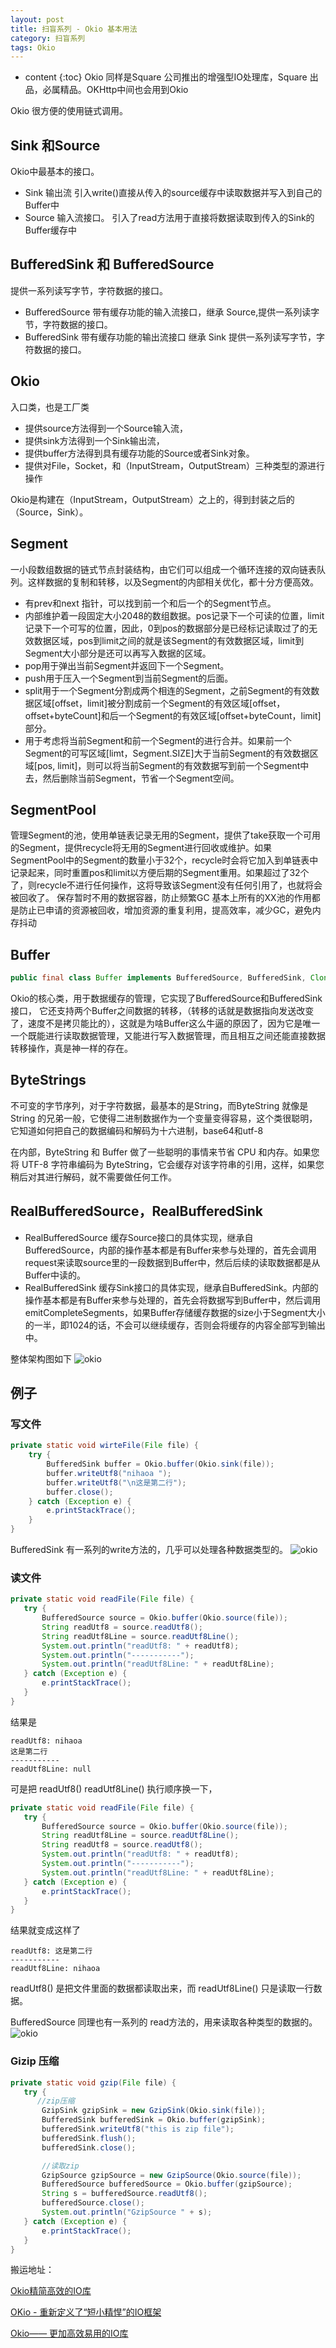 ```yaml
---
layout: post
title: 扫盲系列 - Okio 基本用法
category: 扫盲系列
tags: Okio  
---
```


* content
{:toc}
Okio  同样是Square 公司推出的增强型IO处理库，Square 出品，必属精品。OKHttp中间也会用到Okio

Okio 很方便的使用链式调用。

## Sink 和Source
Okio中最基本的接口。
* Sink   输出流  引入write()直接从传入的source缓存中读取数据并写入到自己的Buffer中
* Source 输入流接口。 引入了read方法用于直接将数据读取到传入的Sink的Buffer缓存中

## BufferedSink 和 BufferedSource
提供一系列读写字节，字符数据的接口。

* BufferedSource 带有缓存功能的输入流接口，继承 Source,提供一系列读字节，字符数据的接口。
* BufferedSink   带有缓存功能的输出流接口  继承 Sink 提供一系列读写字节，字符数据的接口。

## Okio
入口类，也是工厂类

* 提供source方法得到一个Source输入流，
* 提供sink方法得到一个Sink输出流，
* 提供buffer方法得到具有缓存功能的Source或者Sink对象。
* 提供对File，Socket，和（InputStream，OutputStream）三种类型的源进行操作

Okio是构建在（InputStream，OutputStream）之上的，得到封装之后的（Source，Sink）。

## Segment
一小段数组数据的链式节点封装结构，由它们可以组成一个循环连接的双向链表队列。这样数据的复制和转移，以及Segment的内部相关优化，都十分方便高效。
* 有prev和next 指针，可以找到前一个和后一个的Segment节点。
* 内部维护着一段固定大小2048的数组数据。pos记录下一个可读的位置，limit记录下一个可写的位置，因此，0到pos的数据部分是已经标记读取过了的无效数据区域，pos到limit之间的就是该Segment的有效数据区域，limit到Segment大小部分是还可以再写入数据的区域。
* pop用于弹出当前Segment并返回下一个Segment。
* push用于压入一个Segment到当前Segment的后面。
* split用于一个Segment分割成两个相连的Segment，之前Segment的有效数据区域[offset，limit]被分割成前一个Segment的有效区域[offset，offset+byteCount]和后一个Segment的有效区域[offset+byteCount，limit]部分。
* 用于考虑将当前Segment和前一个Segment的进行合并。如果前一个Segment的可写区域[limt，Segment.SIZE]大于当前Segment的有效数据区域[pos, limit]，则可以将当前Segment的有效数据写到前一个Segment中去，然后删除当前Segment，节省一个Segment空间。

## SegmentPool

管理Segment的池，使用单链表记录无用的Segment，提供了take获取一个可用的Segment，提供recycle将无用的Segment进行回收或维护。如果SegmentPool中的Segment的数量小于32个，recycle时会将它加入到单链表中记录起来，同时重置pos和limit以方便后期的Segment重用。如果超过了32个了，则recycle不进行任何操作，这将导致该Segment没有任何引用了，也就将会被回收了。
保存暂时不用的数据容器，防止频繁GC
基本上所有的XX池的作用都是防止已申请的资源被回收，增加资源的重复利用，提高效率，减少GC，避免内存抖动

## Buffer

```java
public final class Buffer implements BufferedSource, BufferedSink, Cloneable {}
```
Okio的核心类，用于数据缓存的管理，它实现了BufferedSource和BufferedSink接口， 它还支持两个Buffer之间数据的转移，（转移的话就是数据指向发送改变了，速度不是拷贝能比的），这就是为啥Buffer这么牛逼的原因了，因为它是唯一一个既能进行读取数据管理，又能进行写入数据管理，而且相互之间还能直接数据转移操作，真是神一样的存在。

## ByteStrings
不可变的字节序列，对于字符数据，最基本的是String，而ByteString 就像是 String 的兄弟一般，它使得二进制数据作为一个变量变得容易，这个类很聪明， 它知道如何把自己的数据编码和解码为十六进制，base64和utf-8

在内部，ByteString 和 Buffer 做了一些聪明的事情来节省 CPU 和内存。如果您将 UTF-8 字符串编码为 ByteString，它会缓存对该字符串的引用，这样，如果您稍后对其进行解码，就不需要做任何工作。

## RealBufferedSource，RealBufferedSink

* RealBufferedSource  缓存Source接口的具体实现，继承自BufferedSource，内部的操作基本都是有Buffer来参与处理的，首先会调用request来读取source里的一段数据到Buffer中，然后后续的读取数据都是从Buffer中读的。
* RealBufferedSink  缓存Sink接口的具体实现，继承自BufferedSink。内部的操作基本都是有Buffer来参与处理的，首先会将数据写到Buffer中，然后调用emitCompleteSegments，如果Buffer存储缓存数据的size小于Segment大小的一半，即1024的话，不会可以继续缓存，否则会将缓存的内容全部写到输出中。


整体架构图如下
![okio](../../../../../article-detail/images/okio_framwork)

## 例子

### 写文件
```java
private static void wirteFile(File file) {
    try {
        BufferedSink buffer = Okio.buffer(Okio.sink(file));
        buffer.writeUtf8("nihaoa ");
        buffer.writeUtf8("\n这是第二行");
        buffer.close();
    } catch (Exception e) {
        e.printStackTrace();
    }
}
```

BufferedSink 有一系列的write方法的，几乎可以处理各种数据类型的。
![okio](../../../../../article-detail/images/BufferedSink_write.png)

### 读文件

```java
private static void readFile(File file) {
   try {
       BufferedSource source = Okio.buffer(Okio.source(file));
       String readUtf8 = source.readUtf8();
       String readUtf8Line = source.readUtf8Line();
       System.out.println("readUtf8: " + readUtf8);
       System.out.println("-----------");
       System.out.println("readUtf8Line: " + readUtf8Line);
   } catch (Exception e) {
       e.printStackTrace();
   }
}  
```
结果是
```
readUtf8: nihaoa
这是第二行
-----------
readUtf8Line: null
```

可是把 readUtf8() readUtf8Line() 执行顺序换一下，

```java
private static void readFile(File file) {
   try {
       BufferedSource source = Okio.buffer(Okio.source(file));
       String readUtf8Line = source.readUtf8Line();
       String readUtf8 = source.readUtf8();
       System.out.println("readUtf8: " + readUtf8);
       System.out.println("-----------");
       System.out.println("readUtf8Line: " + readUtf8Line);
   } catch (Exception e) {
       e.printStackTrace();
   }
}  
```
结果就变成这样了

```
readUtf8: 这是第二行
-----------
readUtf8Line: nihaoa
```
readUtf8() 是把文件里面的数据都读取出来，而 readUtf8Line() 只是读取一行数据。

BufferedSource 同理也有一系列的 read方法的，用来读取各种类型的数据的。
![okio](../../../../../article-detail/images/buffersource_read.png)

### Gizip 压缩

```java
private static void gzip(File file) {
   try {
      //zip压缩
       GzipSink gzipSink = new GzipSink(Okio.sink(file));
       BufferedSink bufferedSink = Okio.buffer(gzipSink);
       bufferedSink.writeUtf8("this is zip file");
       bufferedSink.flush();
       bufferedSink.close();

       //读取zip
       GzipSource gzipSource = new GzipSource(Okio.source(file));
       BufferedSource bufferedSource = Okio.buffer(gzipSource);
       String s = bufferedSource.readUtf8();
       bufferedSource.close();
       System.out.println("GzipSource " + s);
   } catch (Exception e) {
       e.printStackTrace();
   }
}  
```

搬运地址：    

[ Okio精简高效的IO库 ](https://www.jianshu.com/p/5249eed1cc53)   

[ OKio - 重新定义了“短小精悍”的IO框架 ](https://juejin.im/post/5856680c8e450a006c6474bd)

[ Okio—— 更加高效易用的IO库 ](https://blog.csdn.net/lyabc123456/article/details/88830541)   
